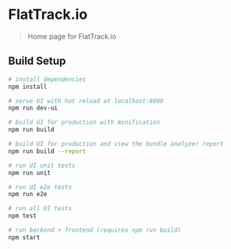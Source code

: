 # FlatTrack.io

> Home page for FlatTrack.io

## Build Setup

``` bash
# install dependencies
npm install

# serve UI with hot reload at localhost:8080
npm run dev-ui

# build UI for production with minification
npm run build

# build UI for production and view the bundle analyzer report
npm run build --report

# run UI unit tests
npm run unit

# run UI e2e tests
npm run e2e

# run all UI tests
npm test

# run backend + frontend (requires npm run build)
npm start
```

